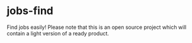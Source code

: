 # jobs-find
Find jobs easily! Please note that this is an open source project which will contain a light version of a ready product.
